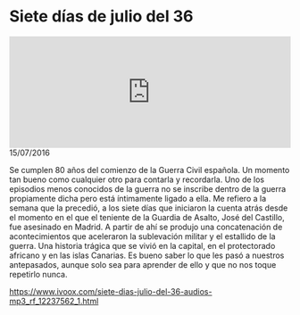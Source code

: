 # Siete días de julio del 36
<iframe id='audio_88903085' frameborder='0' allowfullscreen='' scrolling='no' height='200' style='width:100%;' src='https://www.ivoox.com/player_ej_12237562_6_1.html' loading='lazy'></iframe>15/07/2016

Se cumplen 80 años del comienzo de la Guerra Civil española. Un momento tan bueno como cualquier otro para contarla y recordarla. Uno de los episodios menos conocidos de la guerra no se inscribe dentro de la guerra propiamente dicha pero está íntimamente ligado a ella. Me refiero a la semana que la precedió, a los siete días que iniciaron la cuenta atrás desde el momento en el que el teniente de la Guardia de Asalto, José del Castillo, fue asesinado en Madrid. A partir de ahí se produjo una concatenación de acontecimientos que aceleraron la sublevación militar y el estallido de la guerra. Una historia trágica que se vivió en la capital, en el protectorado africano y en las islas Canarias. Es bueno saber lo que les pasó a nuestros antepasados, aunque solo sea para aprender de ello y que no nos toque repetirlo nunca.

https://www.ivoox.com/siete-dias-julio-del-36-audios-mp3_rf_12237562_1.html
